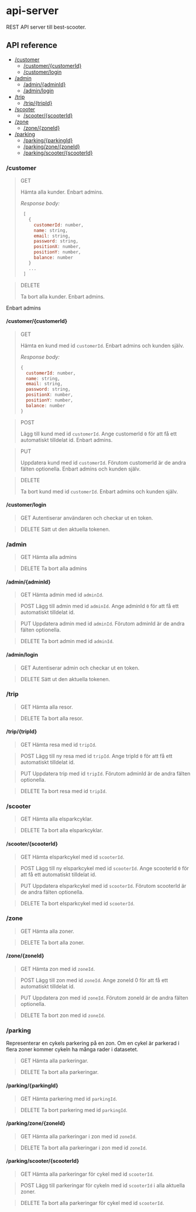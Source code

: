 # api-server

REST API server till best-scooter.

## API reference

- [/customer](#customer)
  - [/customer/{customerId}](#customercustomerid)
  - [/customer/login](#customerlogin)
- [/admin](#admin)
  - [/admin/{adminId}](#adminadminid)
  - [/admin/login](#adminlogin)
- [/trip](#trip)
  - [/trip/{tripId}](#triptripid)
- [/scooter](#scooter)
  - [/scooter/{scooterId}](#scooterscooterid)
- [/zone](#zone)
  - [/zone/{zoneId}](#zonezoneid)
- [/parking](#parking)
  - [/parking/{parkingId}](#parkingparkingid)
  - [/parking/zone/{zoneId}](#parkingzonezoneid)
  - [/parking/scooter/{scooterId}](#parkingscooterscooterid)

### /customer

> GET
>
> Hämta alla kunder. Enbart admins.
> 
> _Response body:_
> ```javascript
>  [
>    {
>      customerId: number,
>      name: string,
>      email: string,
>      password: string,
>      positionX: number,
>      positionY: number,
>      balance: number    
>    }
>    ...
>  ]
>```

> DELETE
>
> Ta bort alla kunder. Enbart admins.

Enbart admins

#### /customer/{customerId}

> GET
>
> Hämta en kund med id `customerId`. Enbart admins och kunden själv.
>
> _Response body:_
> ```javascript
> {
>   customerId: number,
>   name: string,
>   email: string,
>   password: string,
>   positionX: number,
>   positionY: number,
>   balance: number    
> }
>```

> POST
>
> Lägg till kund med id `customerId`. Ange customerId `0` för att få ett automatiskt tilldelat id. Enbart admins.

> PUT
> 
> Uppdatera kund med id `customerId`. Förutom customerId är de andra fälten optionella. Enbart admins och kunden själv.

> DELETE
>
> Ta bort kund med id `customerId`. Enbart admins och kunden själv.

#### /customer/login

> GET Autentiserar användaren och checkar ut en token.

> DELETE Sätt ut den aktuella tokenen.

### /admin

> GET Hämta alla admins

> DELETE Ta bort alla admins

#### /admin/{adminId}

> GET Hämta admin med id `adminId`.

> POST Lägg till admin med id `adminId`. Ange adminId `0` för att få ett automatiskt tilldelat id.

> PUT Uppdatera admin med id `adminId`. Förutom adminId är de andra fälten optionella.

> DELETE Ta bort admin med id `adminId`.

#### /admin/login

> GET Autentiserar admin och checkar ut en token.

> DELETE Sätt ut den aktuella tokenen.

### /trip

> GET Hämta alla resor.

> DELETE Ta bort alla resor.

#### /trip/{tripId}

> GET Hämta resa med id `tripId`.

> POST Lägg till ny resa med id `tripId`. Ange tripId `0` för att få ett automatiskt tilldelat id.

> PUT Uppdatera trip med id `tripId`. Förutom adminId är de andra fälten optionella.

> DELETE Ta bort resa med id `tripId`.

### /scooter

> GET Hämta alla elsparkcyklar.

> DELETE Ta bort alla elsparkcyklar.

#### /scooter/{scooterId}

> GET Hämta elsparkcykel med id `scooterId`.

> POST Lägg till ny elsparkcykel med id `scooterId`. Ange scooterId `0` för att få ett automatiskt tilldelat id.

> PUT Uppdatera elsparkcykel med id `scooterId`. Förutom scooterId är de andra fälten optionella.

> DELETE Ta bort elsparkcykel med id `scooterId`.

### /zone

> GET Hämta alla zoner.

> DELETE Ta bort alla zoner.

#### /zone/{zoneId}

> GET Hämta zon med id `zoneId`.

> POST Lägg till zon med id `zoneId`. Ange zoneId 0 för att få ett automatiskt tilldelat id.

> PUT Uppdatera zon med id `zoneId`. Förutom zoneId är de andra fälten optionella.

> DELETE Ta bort zon med id `zoneId`.

### /parking

Representerar en cykels parkering på en zon. Om en cykel är parkerad i flera zoner kommer cykeln ha många rader i datasetet.

> GET Hämta alla parkeringar.

> DELETE Ta bort alla parkeringar.

#### /parking/{parkingId}

> GET Hämta parkering med id `parkingId`.

> DELETE Ta bort parkering med id `parkingId`.

#### /parking/zone/{zoneId}

> GET Hämta alla parkeringar i zon med id `zoneId`.

> DELETE Ta bort alla parkeringar i zon med id `zoneId`.

#### /parking/scooter/{scooterId}

> GET Hämta alla parkeringar för cykel med id `scooterId`.

> POST Lägg till parkeringar för cykeln med id `scooterId` i alla aktuella zoner.

> DELETE Ta bort alla parkeringar för cykel med id `scooterId`.
